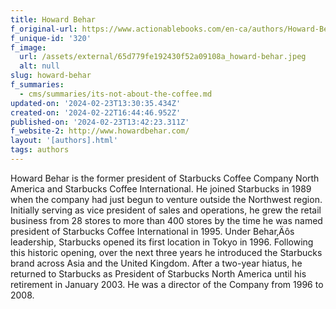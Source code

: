 ```yaml
---
title: Howard Behar
f_original-url: https://www.actionablebooks.com/en-ca/authors/Howard-Behar/
f_unique-id: '320'
f_image:
  url: /assets/external/65d779fe192430f52a09108a_howard-behar.jpeg
  alt: null
slug: howard-behar
f_summaries:
  - cms/summaries/its-not-about-the-coffee.md
updated-on: '2024-02-23T13:30:35.434Z'
created-on: '2024-02-22T16:44:46.952Z'
published-on: '2024-02-23T13:42:23.311Z'
f_website-2: http://www.howardbehar.com/
layout: '[authors].html'
tags: authors
---
```


Howard Behar is the former president of Starbucks Coffee Company North America and Starbucks Coffee International. He joined Starbucks in 1989 when the company had just begun to venture outside the Northwest region. Initially serving as vice president of sales and operations, he grew the retail business from 28 stores to more than 400 stores by the time he was named president of Starbucks Coffee International in 1995. Under Behar‚Äôs leadership, Starbucks opened its first location in Tokyo in 1996. Following this historic opening, over the next three years he introduced the Starbucks brand across Asia and the United Kingdom. After a two-year hiatus, he returned to Starbucks as President of Starbucks North America until his retirement in January 2003. He was a director of the Company from 1996 to 2008.
